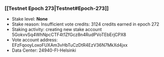 ### [[Testnet Epoch 273|Testnet#Epoch-273]]
* Stake level: **None**
* Stake reason: Insufficient vote credits: 3124 credits earned in epoch 272
* Staking activity: creating new stake account 5GokvvSq4WhNpcCTF4t1ZfGcz8n4RudPVoTEbErjCPX8
* Vote account address: EFzFqooyLoxoFUXAm3vHbTuCzDtR4EzV36N7MkXd4jxx
* Data Center: 24940-FI-Helsinki